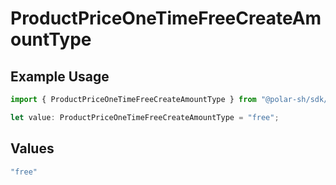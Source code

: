 # ProductPriceOneTimeFreeCreateAmountType

## Example Usage

```typescript
import { ProductPriceOneTimeFreeCreateAmountType } from "@polar-sh/sdk/models/components";

let value: ProductPriceOneTimeFreeCreateAmountType = "free";
```

## Values

```typescript
"free"
```